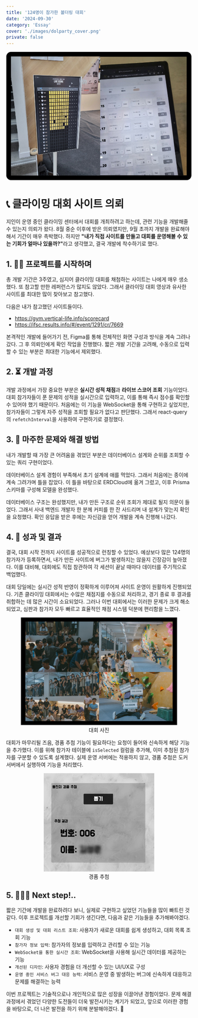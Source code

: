 ```yaml
---
title: '124명이 참가한 볼더링 대회'
date: '2024-09-30'
category: 'Essay'
cover: './images/dolparty_cover.png'
private: false
---
```


<center>
  <img src="./images/dolparty_1.png" />    
</center>

# 📞 클라이밍 대회 사이트 의뢰

지인이 운영 중인 클라이밍 센터에서 대회를 개최하려고 하는데, 관련 기능을 개발해줄 수 있는지 의뢰가 왔다. 8월 중순 이후에 받은 의뢰였지만, 9월 초까지 개발을 완료해야 해서 기간이 매우 촉박했다. 하지만 <b>"내가 직접 사이트를 만들고 대회를 운영해볼 수 있는 기회가 얼마나 있을까?"</b>라고 생각했고, 결국 개발에 착수하기로 했다.

## 1. 🏃🏻 프로젝트를 시작하며

총 개발 기간은 3주였고, 심지어 클라이밍 대회를 채첨하는 사이트는 나에게 매우 생소했다. 또 참고할 만한 레퍼런스가 많지도 않았다. 그래서 클라이밍 대회 영상과 유사한 사이트를 최대한 많이 찾아보고 참고했다.

다음은 내가 참고했던 사이트들이다.

- https://gym.vertical-life.info/scorecard
- https://ifsc.results.info/#/event/1291/cr/7669

본격적인 개발에 들어가기 전, Figma를 통해 전체적인 화면 구성과 방식을 계속 그려나갔다. 그 후 의뢰인에게 확인 작업을 진행했다. 짧은 개발 기간을 고려해, 수동으로 입력할 수 있는 부분은 최대한 기능에서 제외했다.

## 2. ⏳ 개발 과정

개발 과정에서 가장 중요한 부분은 <b>실시간 성적 채점</b>과 <b>라이브 스코어 조회</b> 기능이었다. 대회 참가자들이 푼 문제의 성적을 실시간으로 입력하고, 이를 통해 즉시 점수를 확인할 수 있어야 했기 때문이다. 처음에는 이 기능을 WebSocket을 통해 구현하고 싶었지만, 참가자들이 그렇게 자주 성적을 조회할 필요가 없다고 판단했다. 그래서 react-query의 `refetchInterval`을 사용하여 구현하기로 결정했다.

## 3. 🚨 마주한 문제와 해결 방법

내가 개발할 때 가장 큰 어려움을 겪었던 부분은 데이터베이스 설계와 순위를 조회할 수 있는 쿼리 구현이었다.

데이터베이스 설계 경험이 부족해서 초기 설계에 애를 먹었다. 그래서 처음에는 종이에 계속 그려가며 틀을 잡았다. 이 틀을 바탕으로 ERDCloud에 옮겨 그렸고, 이후 Prisma 스키마를 구성해 모델을 완성했다.

데이터베이스 구조는 완성했지만, 내가 만든 구조로 순위 조회가 제대로 될지 의문이 들었다. 그래서 사내 백엔드 개발자 한 분께 커피를 한 잔 사드리며 내 설계가 맞는지 확인을 요청했다. 확인 응답을 받은 후에는 자신감을 얻어 개발을 계속 진행해 나갔다.

## 4. 🎁 성과 및 결과

결국, 대회 시작 전까지 사이트를 성공적으로 런칭할 수 있었다. 예상보다 많은 124명의 참가자가 등록하면서, 내가 만든 사이트에 버그가 발생하지는 않을지 긴장감이 높아졌다. 이를 대비해, 대회에도 직접 참관하여 각 세션이 끝날 때마다 데이터를 주기적으로 백업했다.

대회 당일에는 실시간 성적 반영이 정확하게 이루어져 사이트 운영이 원활하게 진행되었다. 기존 클라이밍 대회에서는 수많은 채점지를 수동으로 처리하고, 경기 종료 후 결과를 취합하는 데 많은 시간이 소요되었다. 그러나 이번 대회에서는 이러한 문제가 크게 해소되었고, 심판과 참가자 모두 빠르고 효율적인 채점 시스템 덕분에 편리함을 느꼈다.

<center>
  <figure>
      <img src="./images/dolparty_2.jpeg" title="대회 사진">    
      <figcaption>대회 사진</figcaption>
  </figure>
</center>

대회가 마무리될 즈음, 경품 추첨 기능이 필요하다는 요청이 들어와 신속하게 해당 기능을 추가했다. 이를 위해 참가자 테이블에 `isSelected` 컬럼을 추가해, 이미 추첨된 참가자를 구분할 수 있도록 설계했다. 실제 운영 서버에는 적용하지 않고, 경품 추첨은 도커 서버에서 실행하여 기능을 처리했다.

<center>
  <figure>
      <img src="./images/dolparty_3.png" title="경품 추첨" width="300">    
      <figcaption>경품 추첨</figcaption>
  </figure>
</center>

## 5. 🧎🏻‍➡️ Next step!..

짧은 기간에 개발을 완료하려다 보니, 실제로 구현하고 싶었던 기능들을 많이 빠트린 것 같다. 이후 프로젝트를 개선할 기회가 생긴다면, 다음과 같은 기능들을 추가해봐야겠다.

- `대회 생성 및 대회 리스트 조회`: 사용자가 새로운 대회를 쉽게 생성하고, 대회 목록 조회 기능
- `참가자 정보 입력`: 참가자의 정보를 입력하고 관리할 수 있는 기능
- `WebSocket을 통한 실시간 조회`: WebSocket을 사용해 실시간 데이터를 제공하는 기능
- `개선된 디자인`: 사용자 경험을 더 개선할 수 있는 UI/UX로 구성
- `운영 중인 서비스 버그 대응 능력`: 서비스 운영 중 발생하는 버그에 신속하게 대응하고 문제를 해결하는 능력

이번 프로젝트는 기술적으로나 개인적으로 많은 성장을 이끌어낸 경험이었다. 문제 해결 과정에서 겪었던 다양한 도전들이 더욱 발전시키는 계기가 되었고, 앞으로 이러한 경험을 바탕으로, 더 나은 발전을 하기 위해 분발해야겠다. 🧐
